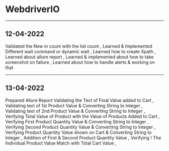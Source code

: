 # WebdriverIO
-----------------------------------------------------
12-04-2022
-----------------------------------------------------
Validated the New in count with the list count ,
Learned & Implemented Different wait command or dynamic wait ,
Learned how to create Xpath ,
Learned about allure report ,
Learned & implemented about how to take screenshot on failure ,
Learned about how to handle alerts & working on that

-------------------------------------------------------
13-04-2022
-------------------------------------------------------
Prepared Allure Report 
Validating the Text of Final Value added to Cart ,
Validating text of 1st Product Value & Converting String to Integer , 
Validating text of 2nd Product Value & Converting String to Integer , 
Verifying Total Value of Product with the Value of Products Added to Cart , 
Verifying First Product Quantity Value & Converting String to Integer , 
Verifying Second  Product Quantity Value & Converting String to Integer , 
Verifying Product Quantity Value shown on Cart & Converting String to Integer , 
Addition of First & Second Product Quantity Value , 
Verifying ! The Individual Product Value Match with Total Cart Value , 
